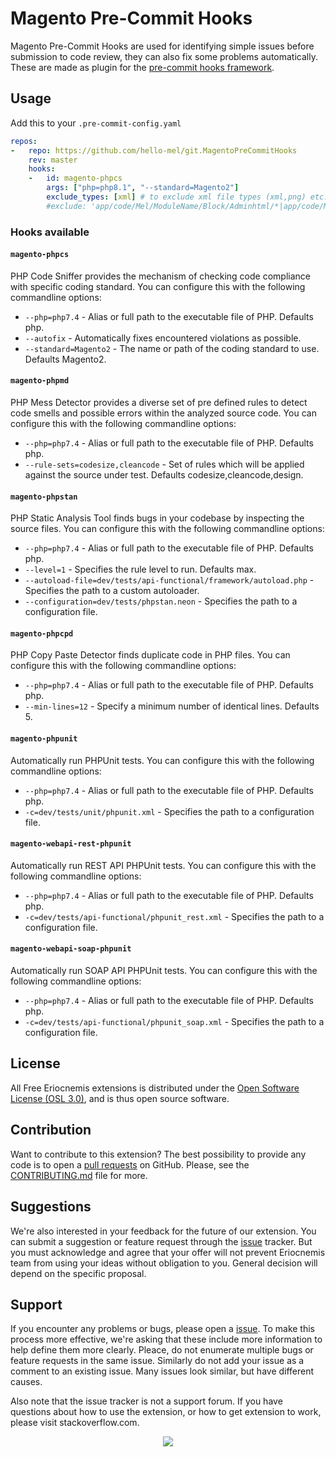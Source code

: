 # Magento Pre-Commit Hooks
Magento Pre-Commit Hooks are used for identifying simple issues before submission to code review, they can also fix some problems automatically. These are made as plugin for the [pre-commit hooks framework](https://pre-commit.com/).

## Usage

Add this to your `.pre-commit-config.yaml`

```yaml
repos:
-   repo: https://github.com/hello-mel/git.MagentoPreCommitHooks
    rev: master
    hooks:
    -   id: magento-phpcs
        args: ["php=php8.1", "--standard=Magento2"]
        exclude_types: [xml] # to exclude xml file types (xml,png) etc..
        #exclude: 'app/code/Mel/ModuleName/Block/Adminhtml/*|app/code/Mel/*' example to exclude files

```

### Hooks available

#### `magento-phpcs`
PHP Code Sniffer provides the mechanism of checking code compliance with specific coding standard.
You can configure this with the following commandline options:
  - `--php=php7.4` - Alias or full path to the executable file of PHP. Defaults php.
  - `--autofix` - Automatically fixes encountered violations as possible.
  - `--standard=Magento2` - The name or path of the coding standard to use. Defaults Magento2.

#### `magento-phpmd`
PHP Mess Detector provides a diverse set of pre defined rules to detect code smells and possible errors within the analyzed source code.
You can configure this with the following commandline options:
  - `--php=php7.4` - Alias or full path to the executable file of PHP. Defaults php.
  - `--rule-sets=codesize,cleancode` - Set of rules which will be applied against the source under test. Defaults codesize,cleancode,design.

#### `magento-phpstan`
PHP Static Analysis Tool finds bugs in your codebase by inspecting the source files.
You can configure this with the following commandline options:
  - `--php=php7.4` - Alias or full path to the executable file of PHP. Defaults php.
  - `--level=1` - Specifies the rule level to run. Defaults max.
  - `--autoload-file=dev/tests/api-functional/framework/autoload.php` - Specifies the path to a custom autoloader.
  - `--configuration=dev/tests/phpstan.neon` - Specifies the path to a configuration file.

#### `magento-phpcpd`
PHP Copy Paste Detector finds duplicate code in PHP files.
You can configure this with the following commandline options:
  - `--php=php7.4` - Alias or full path to the executable file of PHP. Defaults php.
  - `--min-lines=12` - Specify a minimum number of identical lines. Defaults 5.

#### `magento-phpunit`
Automatically run PHPUnit tests.
You can configure this with the following commandline options:
  - `--php=php7.4` - Alias or full path to the executable file of PHP. Defaults php.
  - `-c=dev/tests/unit/phpunit.xml` - Specifies the path to a configuration file.

#### `magento-webapi-rest-phpunit`
Automatically run REST API PHPUnit tests.
You can configure this with the following commandline options:
  - `--php=php7.4` - Alias or full path to the executable file of PHP. Defaults php.
  - `-c=dev/tests/api-functional/phpunit_rest.xml` - Specifies the path to a configuration file.

#### `magento-webapi-soap-phpunit`
Automatically run SOAP API PHPUnit tests.
You can configure this with the following commandline options:
  - `--php=php7.4` - Alias or full path to the executable file of PHP. Defaults php.
  - `-c=dev/tests/api-functional/phpunit_soap.xml` - Specifies the path to a configuration file.

## License

All Free Eriocnemis extensions is distributed under the [Open Software License (OSL 3.0)](https://github.com/eriocnemis/git.MagentoPreCommitHooks/blob/master/LICENSE.md), and is thus open source software.

## Contribution

Want to contribute to this extension? The best possibility to provide any code is to open a [pull requests](https://github.com/eriocnemis/git.MagentoPreCommitHooks/pulls) on GitHub. Please, see the [CONTRIBUTING.md](https://github.com/eriocnemis/git.MagentoPreCommitHooks/blob/master/.github/CONTRIBUTING.md) file for more.

## Suggestions

We're also interested in your feedback for the future of our extension. You can submit a suggestion or feature request through the [issue](https://github.com/eriocnemis/git.MagentoPreCommitHooks/issues) tracker. But you must acknowledge and agree that your offer will not prevent Eriocnemis team from using your ideas without obligation to you. General decision will depend on the specific proposal.

## Support

If you encounter any problems or bugs, please open a [issue](https://github.com/eriocnemis/git.MagentoPreCommitHooks/issues). To make this process more effective, we're asking that these include more information to help define them more clearly. Pleace, do not enumerate multiple bugs or feature requests in the same issue. Similarly do not add your issue as a comment to an existing issue. Many issues look similar, but have different causes.

Also note that the issue tracker is not a support forum. If you have questions about how to use the extension, or how to get extension to work, please visit stackoverflow.com.

<p align="center"><img src="https://avatars3.githubusercontent.com/u/48807026?s=48&v=4"></p>
